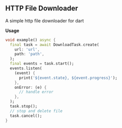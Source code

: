 ## HTTP File Downloader

A simple http file downloader for dart

**Usage**

```dart
void example() async {
  final task = await DownloadTask.create(
    url: 'url',
    path: 'path',
  );
  final events = task.start();
  events.listen(
    (event) {
      print('${event.state}, ${event.progress}');
    },
    onError: (e) {
      // handle error
    },
  );
  task.stop();
  // stop and delete file
  task.cancel();
}
```
